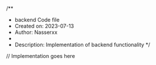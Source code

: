 /**
 * backend Code file
 * Created on: 2023-07-13
 * Author: Nasserxx
 *
 * Description: Implementation of backend functionality
 */
 
// Implementation goes here

